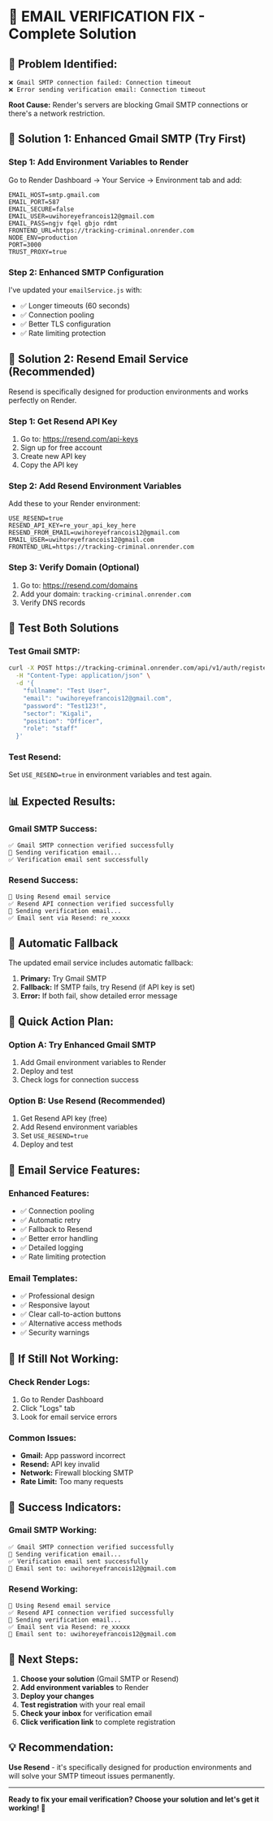 # 🚀 EMAIL VERIFICATION FIX - Complete Solution

## 🎯 **Problem Identified:**
```
❌ Gmail SMTP connection failed: Connection timeout
❌ Error sending verification email: Connection timeout
```

**Root Cause:** Render's servers are blocking Gmail SMTP connections or there's a network restriction.

## 🔧 **Solution 1: Enhanced Gmail SMTP (Try First)**

### **Step 1: Add Environment Variables to Render**

Go to Render Dashboard → Your Service → Environment tab and add:

```
EMAIL_HOST=smtp.gmail.com
EMAIL_PORT=587
EMAIL_SECURE=false
EMAIL_USER=uwihoreyefrancois12@gmail.com
EMAIL_PASS=ngjv fqel gbjo rdmt
FRONTEND_URL=https://tracking-criminal.onrender.com
NODE_ENV=production
PORT=3000
TRUST_PROXY=true
```

### **Step 2: Enhanced SMTP Configuration**

I've updated your `emailService.js` with:
- ✅ Longer timeouts (60 seconds)
- ✅ Connection pooling
- ✅ Better TLS configuration
- ✅ Rate limiting protection

## 🚀 **Solution 2: Resend Email Service (Recommended)**

Resend is specifically designed for production environments and works perfectly on Render.

### **Step 1: Get Resend API Key**

1. Go to: https://resend.com/api-keys
2. Sign up for free account
3. Create new API key
4. Copy the API key

### **Step 2: Add Resend Environment Variables**

Add these to your Render environment:

```
USE_RESEND=true
RESEND_API_KEY=re_your_api_key_here
RESEND_FROM_EMAIL=uwihoreyefrancois12@gmail.com
EMAIL_USER=uwihoreyefrancois12@gmail.com
FRONTEND_URL=https://tracking-criminal.onrender.com
```

### **Step 3: Verify Domain (Optional)**

1. Go to: https://resend.com/domains
2. Add your domain: `tracking-criminal.onrender.com`
3. Verify DNS records

## 🧪 **Test Both Solutions**

### **Test Gmail SMTP:**
```bash
curl -X POST https://tracking-criminal.onrender.com/api/v1/auth/register \
  -H "Content-Type: application/json" \
  -d '{
    "fullname": "Test User",
    "email": "uwihoreyefrancois12@gmail.com",
    "password": "Test123!",
    "sector": "Kigali",
    "position": "Officer",
    "role": "staff"
  }'
```

### **Test Resend:**
Set `USE_RESEND=true` in environment variables and test again.

## 📊 **Expected Results:**

### **Gmail SMTP Success:**
```
✅ Gmail SMTP connection verified successfully
📧 Sending verification email...
✅ Verification email sent successfully
```

### **Resend Success:**
```
📧 Using Resend email service
✅ Resend API connection verified successfully
📧 Sending verification email...
✅ Email sent via Resend: re_xxxxx
```

## 🔄 **Automatic Fallback**

The updated email service includes automatic fallback:
1. **Primary:** Try Gmail SMTP
2. **Fallback:** If SMTP fails, try Resend (if API key is set)
3. **Error:** If both fail, show detailed error message

## 🎯 **Quick Action Plan:**

### **Option A: Try Enhanced Gmail SMTP**
1. Add Gmail environment variables to Render
2. Deploy and test
3. Check logs for connection success

### **Option B: Use Resend (Recommended)**
1. Get Resend API key (free)
2. Add Resend environment variables
3. Set `USE_RESEND=true`
4. Deploy and test

## 📧 **Email Service Features:**

### **Enhanced Features:**
- ✅ Connection pooling
- ✅ Automatic retry
- ✅ Fallback to Resend
- ✅ Better error handling
- ✅ Detailed logging
- ✅ Rate limiting protection

### **Email Templates:**
- ✅ Professional design
- ✅ Responsive layout
- ✅ Clear call-to-action buttons
- ✅ Alternative access methods
- ✅ Security warnings

## 🚨 **If Still Not Working:**

### **Check Render Logs:**
1. Go to Render Dashboard
2. Click "Logs" tab
3. Look for email service errors

### **Common Issues:**
- **Gmail:** App password incorrect
- **Resend:** API key invalid
- **Network:** Firewall blocking SMTP
- **Rate Limit:** Too many requests

## 🎉 **Success Indicators:**

### **Gmail SMTP Working:**
```
✅ Gmail SMTP connection verified successfully
📧 Sending verification email...
✅ Verification email sent successfully
📧 Email sent to: uwihoreyefrancois12@gmail.com
```

### **Resend Working:**
```
📧 Using Resend email service
✅ Resend API connection verified successfully
📧 Sending verification email...
✅ Email sent via Resend: re_xxxxx
📧 Email sent to: uwihoreyefrancois12@gmail.com
```

## 🚀 **Next Steps:**

1. **Choose your solution** (Gmail SMTP or Resend)
2. **Add environment variables** to Render
3. **Deploy your changes**
4. **Test registration** with your real email
5. **Check your inbox** for verification email
6. **Click verification link** to complete registration

## 💡 **Recommendation:**

**Use Resend** - it's specifically designed for production environments and will solve your SMTP timeout issues permanently.

---

**Ready to fix your email verification? Choose your solution and let's get it working! 🚀**
